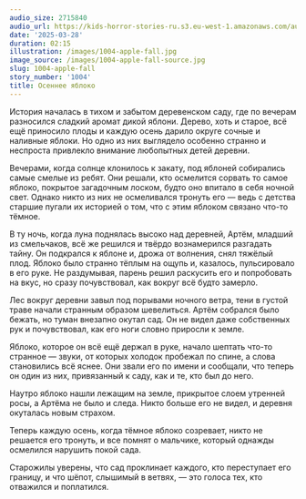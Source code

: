 ```yaml
---
audio_size: 2715840
audio_url: https://kids-horror-stories-ru.s3.eu-west-1.amazonaws.com/audio/1004-apple-fall.mp3
date: '2025-03-28'
duration: 02:15
illustration: /images/1004-apple-fall.jpg
image_source: /images/1004-apple-fall-source.jpg
slug: 1004-apple-fall
story_number: '1004'
title: Осеннее яблоко
---
```


История началась в тихом и забытом деревенском саду, где по вечерам разносился сладкий аромат дикой яблони. Дерево, хоть и старое, всё ещё приносило плоды и каждую осень дарило округе сочные и наливные яблоки. Но одно из них выглядело особенно странно и неспроста привлекло внимание любопытных детей деревни.

Вечерами, когда солнце клонилось к закату, под яблоней собирались самые смелые из ребят. Они решали, кто осмелится сорвать то самое яблоко, покрытое загадочным лоском, будто оно впитало в себя ночной свет. Однако никто из них не осмеливался тронуть его — ведь с детства старшие пугали их историей о том, что с этим яблоком связано что-то тёмное.

В ту ночь, когда луна поднялась высоко над деревней, Артём, младший из смельчаков, всё же решился и твёрдо вознамерился разгадать тайну. Он подкрался к яблоне и, дрожа от волнения, снял тяжёлый плод. Яблоко было странно тёплым на ощупь и, казалось, пульсировало в его руке. Не раздумывая, парень решил раскусить его и попробовать на вкус, но сразу почувствовал, как вокруг всё будто замерло.

Лес вокруг деревни завыл под порывами ночного ветра, тени в густой траве начали странным образом шевелиться. Артём собрался было бежать, но туман внезапно окутал сад. Он не видел даже собственных рук и почувствовал, как его ноги словно приросли к земле.

Яблоко, которое он всё ещё держал в руке, начало шептать что-то странное — звуки, от которых холодок пробежал по спине, а слова становились всё яснее. Они звали его по имени и сообщали, что теперь он один из них, привязанный к саду, как и те, кто был до него.

Наутро яблоко нашли лежащим на земле, прикрытое слоем утренней росы, а Артёма не было и следа. Никто больше его не видел, и деревня окуталась новым страхом.

Теперь каждую осень, когда тёмное яблоко созревает, никто не решается его тронуть, и все помнят о мальчике, который однажды осмелился нарушить покой сада.

Старожилы уверены, что сад проклинает каждого, кто переступает его границу, и что шёпот, слышимый в ветвях, — это голоса тех, кто отважился и поплатился.